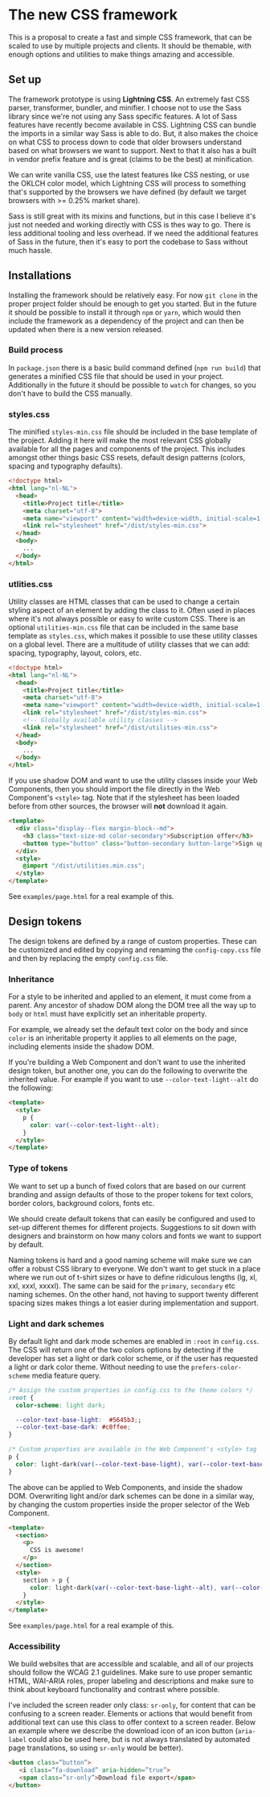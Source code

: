 # The new CSS framework
This is a proposal to create a fast and simple CSS framework, that can be scaled to use by multiple projects and clients. It should be themable, with enough options and utilities to make things amazing and accessible.

## Set up
The framework prototype is using **Lightning CSS**. An extremely fast CSS parser, transformer, bundler, and minifier. I choose not to use the Sass library since we're not using any Sass specific features. A lot of Sass features have recently become available in CSS. Lightning CSS can bundle the imports in a similar way Sass is able to do. But, it also makes the choice on what CSS to process down to code that older browsers understand based on what browsers we want to support. Next to that it also has a built in vendor prefix feature and is great (claims to be the best) at minification.

We can write vanilla CSS, use the latest features like CSS nesting, or use the OKLCH color model, which Lightning CSS will process to something that's supported by the browsers we have defined (by default we target browsers with >= 0.25% market share).

Sass is still great with its mixins and functions, but in this case I believe it's just not needed and working directly with CSS is thes way to go. There is less additional tooling and less overhead. If we need the additional features of Sass in the future, then it's easy to port the codebase to Sass without much hassle.

## Installations
Installing the framework should be relatively easy. For now `git clone` in the proper project folder should be enough to get you started. But in the future it should be possible to install it through `npm` or `yarn`, which would then include the framework as a dependency of the project and can then be updated when there is a new version released.

### Build process
In `package.json` there is a basic build command defined (`npm run build`) that generates a minified CSS file that should be used in your project. Additionally in the future it should be possible to `watch` for changes, so you don't have to build the CSS manually.

### styles.css
The minified `styles-min.css` file should be included in the base template of the project. Adding it here will make the most relevant CSS globally available for all the pages and components of the project. This includes amongst other things basic CSS resets, default design patterns (colors, spacing and typography defaults).

```html
<!doctype html>
<html lang="nl-NL">
  <head>
    <title>Project title</title>
    <meta charset="utf-8">
    <meta name="viewport" content="width=device-width, initial-scale=1, shrink-to-fit=no">
    <link rel="stylesheet" href="/dist/styles-min.css">
  </head>
  <body>
    ...
  </body>
</html>
```

### utlities.css
Utility classes are HTML classes that can be used to change a certain styling aspect of an element by adding the class to it. Often used in places where it's not always possible or easy to write custom CSS.
There is an optional `utilities-min.css` file that can be included in the same base template as `styles.css`, which makes it possible to use these utility classes on a global level. There are a multitude of utility classes that we can add: spacing, typography, layout, colors, etc.

```html
<!doctype html>
<html lang="nl-NL">
  <head>
    <title>Project title</title>
    <meta charset="utf-8">
    <meta name="viewport" content="width=device-width, initial-scale=1, shrink-to-fit=no">
    <link rel="stylesheet" href="/dist/styles-min.css">
    <!-- Globally available utility classes -->
    <link rel="stylesheet" href="/dist/utilities-min.css">
  </head>
  <body>
    ...
  </body>
</html>
```

If you use shadow DOM and want to use the utility classes inside your Web Components, then you should import the file directly in the Web Component's `<style>` tag. Note that if the stylesheet has been loaded before from other sources, the browser will **not** download it again.


```html
<template>
  <div class="display--flex margin-block--md">
    <h3 class="text-size-md color-secondary">Subscription offer</h3>
    <button type="button" class="button-secondary button-large">Sign up</button>
  </div>
  <style>
    @import "/dist/utilities.min.css";
  </style>
</template>
```
See `examples/page.html` for a real example of this.

## Design tokens
The design tokens are defined by a range of custom properties. These can be customized and edited by copying and renaming the `config-copy.css` file and then by replacing the empty `config.css` file.

### Inheritance
For a style to be inherited and applied to an element, it must come from a parent. Any ancestor of shadow DOM along the DOM tree all the way up to `body` or `html` must have explicitly set an inheritable property.

For example, we already set the default text color on the body and since `color` is an inheritable property it applies to all elements on the page, including elements inside the shadow DOM.

If you're building a Web Component and don't want to use the inherited design token, but another one, you can do the following to overwrite the inherited value. For example if you want to use `--color-text-light--alt` do the following:

```html
<template>
  <style>
    p {
      color: var(--color-text-light--alt);
    }
  </style>
</template>
```

### Type of tokens
We want to set up a bunch of fixed colors that are based on our current branding and assign defaults of those to the proper tokens for text colors, border colors, background colors, fonts etc.

We should create default tokens that can easily be configured and used to set-up different themes for different projects. Suggestions to sit down with designers and brainstorm on how many colors and fonts we want to support by default.

Naming tokens is hard and a good naming scheme will make sure we can offer a robust CSS library to everyone. We don't want to get stuck in a place where we run out of t-shirt sizes or have to define ridiculous lengths (lg, xl, xxl, xxxl, xxxxl). The same can be said for the `primary`, `secondary` etc naming schemes. On the other hand, not having to support twenty different spacing sizes makes things a lot easier during implementation and support.

### Light and dark schemes
By default light and dark mode schemes are enabled in `:root` in `config.css`. The CSS will return one of the two colors options by detecting if the developer has set a light or dark color scheme, or if the user has requested a light or dark color theme. Without needing to use the `prefers-color-scheme` media feature query.

```css
/* Assign the custom properties in config.css to the theme colors */
:root {
  color-scheme: light dark;

  --color-text-base-light:  #5645b3;;
  --color-text-base-dark: #c0ffee;
}

/* Custom properties are available in the Web Component's <style> tag  */
p {
  color: light-dark(var(--color-text-base-light), var(--color-text-base-dark));
}
```

The above can be applied to Web Components, and inside the shadow DOM. Overwriting light and/or dark schemes can be done in a similar way, by changing the custom properties inside the proper selector of the Web Component.

```html
<template>
  <section>
    <p>
      CSS is awesome!
    </p>
  </section>
  <style>
    section > p {
      color: light-dark(var(--color-text-base-light--alt), var(--color-text-base-dark--alt));
    }
  </style>
</template>
```

See `examples/page.html` for a real example of this.

### Accessibility
We build websites that are accessible and scalable, and all of our projects should follow the WCAG 2.1 guidelines. Make sure to use proper semantic HTML, WAI-ARIA roles, proper labeling and descriptions and make sure to think about keyboard functionality and contrast where possible.

I've included the screen reader only class: `sr-only`, for content that can be confusing to a screen reader. Elements or actions that would benefit from additional text can use this class to offer context to a screen reader. Below an example where we describe the download icon of an icon button (`aria-label` could also be used here, but is not always translated by automated page translations, so using `sr-only` would be better).

```html
<button class=”button”>
   <i class=”fa-download” aria-hidden=”true”>
   <span class=”sr-only”>Download file export</span>
</button>
```

